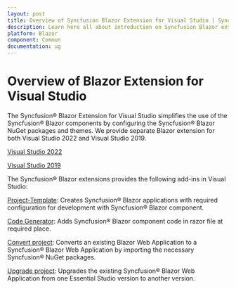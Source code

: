 ```yaml
---
layout: post
title: Overview of Syncfusion Blazor Extension for Visual Studio | Syncfusion
description: Learn here all about introduction on Syncfusion Blazor extension for Visual Studio which made integration ease.
platform: Blazor
component: Common
documentation: ug
---
```


# Overview of Blazor Extension for Visual Studio

The Syncfusion&reg; Blazor Extension for Visual Studio simplifies the use of the Syncfusion&reg; Blazor components by configuring the Syncfusion&reg; Blazor NuGet packages and themes. We provide separate Blazor extension for both Visual Studio 2022 and Visual Studio 2019.

[Visual Studio 2022](https://marketplace.visualstudio.com/items?itemName=SyncfusionInc.BlazorVSExtension)

[Visual Studio 2019](https://marketplace.visualstudio.com/items?itemName=SyncfusionInc.Blazor-Extension)

The Syncfusion&reg; Blazor extensions provides the following add-ins in Visual Studio:

[Project-Template](template-studio):  Creates Syncfusion&reg; Blazor applications with required configuration for development with Syncfusion&reg; Blazor component.

[Code Generator](code-generator):  Adds Syncfusion&reg; Blazor component code in razor file at required place.

[Convert project](convert-project):  Converts an existing Blazor Web Application to a Syncfusion&reg; Blazor Web Application by importing the necessary Syncfusion&reg; NuGet packages.

[Upgrade project](upgrade-project):  Upgrades the existing Syncfusion&reg; Blazor Web Application from one Essential Studio version to another version.